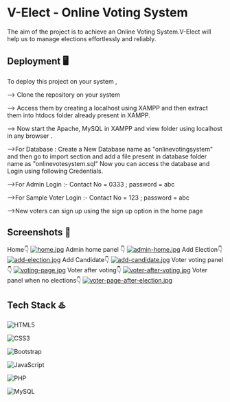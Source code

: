 # V-Elect - Online Voting System

The aim of the project is to achieve an Online Voting System.V-Elect will help us to manage elections effortlessly and reliably.



## Deployment 🖥️

To deploy this project on your system , 

--> Clone the repository on your system  

--> Access them by creating a localhost using XAMPP and then extract them into htdocs folder already present in XAMPP.

--> Now start the Apache, MySQL in XAMPP and view folder using localhost in any browser .

-->For Database : Create a New Database name as "onlinevotingsystem" and then go to import section and add a file present in database folder name as "onlinevotesystem.sql"
Now you can access the database and Login using following Credentials.

-->For Admin Login :- Contact No = 0333 ; password = abc

-->For Sample Voter Login :- Contact No = 123 ; password = abc

-->New voters can sign up using the sign up option in the home page

## Screenshots 📸

Home👇
[![home.jpg](https://i.postimg.cc/VvQ12jQz/home.jpg)](https://postimg.cc/xJRWzN1Z)
Admin home panel 👇
[![admin-home.jpg](https://i.postimg.cc/3NJ98qH1/admin-home.jpg)](https://postimg.cc/ygt0nvx3)
Add Election👇
[![add-election.jpg](https://i.postimg.cc/fbDdQ9sj/add-election.jpg)](https://postimg.cc/fVqyxkJJ)
Add Candidate👇
[![add-candidate.jpg](https://i.postimg.cc/QM8FyZgf/add-candidate.jpg)](https://postimg.cc/K1Wc1VHT)
Voter voting panel👇
[![voting-page.jpg](https://i.postimg.cc/Hnw8VwQL/voting-page.jpg)](https://postimg.cc/bSvw52VX)
Voter after voting👇
[![voter-after-voting.jpg](https://i.postimg.cc/d1tJ88P1/voter-after-voting.jpg)](https://postimg.cc/Z92kmvqt)
Voter panel when no elections👇
[![voter-page-after-election.jpg](https://i.postimg.cc/K8Mjzrxh/voter-page-after-election.jpg)](https://postimg.cc/ts9pv6sB)

## Tech Stack ♨️
![HTML5](https://img.shields.io/badge/html5-%23E34F26.svg?style=for-the-badge&logo=html5&logoColor=white)

![CSS3](https://img.shields.io/badge/css3-%231572B6.svg?style=for-the-badge&logo=css3&logoColor=white)

![Bootstrap](https://img.shields.io/badge/bootstrap-%238511FA.svg?style=for-the-badge&logo=bootstrap&logoColor=white)

![JavaScript](https://img.shields.io/badge/javascript-%23323330.svg?style=for-the-badge&logo=javascript&logoColor=%23F7DF1E)

![PHP](https://img.shields.io/badge/php-%23777BB4.svg?style=for-the-badge&logo=php&logoColor=white)

![MySQL](https://img.shields.io/badge/mysql-%2300f.svg?style=for-the-badge&logo=mysql&logoColor=white)

